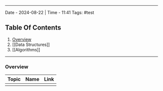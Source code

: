 ----
Date - 2024-08-22  |  Time - 11:41
Tags: #test 

## Table Of Contents

1. [Overview](#Overview)
2. [[Data Structures]]
3. [[Algorithms]]

----
### Overview

| Topic | Name | Link |
| ----- | ---- | ---- |
|       |      |      |



